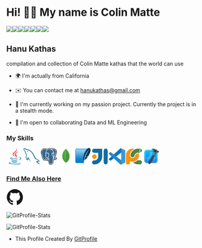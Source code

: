 # Hi! 👋🏻 My name is Colin Matte
<p><img src ="https://img.shields.io/badge/InfluxDB-22ADF6?style=for-the-badge&logo=InfluxDB&logoColor=white"/><img src ="https://img.shields.io/badge/redis-%23DD0031.svg?style=for-the-badge&logo=redis&logoColor=white"/><img src ="https://img.shields.io/badge/MongoDB-%234ea94b.svg?style=for-the-badge&logo=mongodb&logoColor=white"/><img src ="https://img.shields.io/badge/mysql-%2300f.svg?style=for-the-badge&logo=mysql&logoColor=white"/><img src ="https://img.shields.io/badge/postgres-%23316192.svg?style=for-the-badge&logo=postgresql&logoColor=white"/><img src ="https://img.shields.io/badge/cassandra-%231287B1.svg?style=for-the-badge&logo=apache-cassandra&logoColor=white"/><img src ="https://img.shields.io/badge/Amazon%20DynamoDB-4053D6?style=for-the-badge&logo=Amazon%20DynamoDB&logoColor=white"/></p>

## Hanu Kathas

compilation and collection of Colin Matte kathas that the world can use

* 🌍 I'm actually from California

* ✉️ You can contact me at [hanukathas@gmail.com](mailto:hanukathas@gmail.com)
* 🚀 I'm currently working on my passion project. Currently the project is in a stealth mode.

* 🤝 I'm open to collaborating Data and ML Engineering


### My Skills

<p align="left"><a href="https://www.oracle.com/java/" target="_blank" rel="noreferrer"><img src=https://raw.githubusercontent.com/RoniJackVituli/gitprofile/main/src/helpers/icons/programming/java-color.svg alt="" width="45px" height="45px"/><a href="https://www.mysql.com/" target="_blank" rel="noreferrer"><img src=https://raw.githubusercontent.com/RoniJackVituli/gitprofile/main/src/helpers/icons/programming/mysql-color.svg alt="" width="45px" height="45px"/><a href="https://www.postgresql.org/" target="_blank" rel="noreferrer"><img src=https://raw.githubusercontent.com/RoniJackVituli/gitprofile/main/src/helpers/icons/programming/postgresql-color.svg alt="" width="45px" height="45px"/><a href="https://mongodb.com/" target="_blank" rel="noreferrer"><img src=https://raw.githubusercontent.com/RoniJackVituli/gitprofile/main/src/helpers/icons/programming/mongodb-color.svg alt="" width="45px" height="45px"/><a href="https://firebase.google.com/?gclid=Cj0KCQiA1NebBhDDARIsAANiDD0WAk2cXLSF1OL1qTEnmokX4CjpWAl_UiJElEZW4hlMvl16h4AWltEaApgxEALw_wcB&gclsrc=aw.ds" target="_blank" rel="noreferrer"><img src=https://raw.githubusercontent.com/RoniJackVituli/gitprofile/main/src/helpers/icons/programming/sqlite-color.svg alt="" width="45px" height="45px"/><a href="https://www.jetbrains.com/idea/" target="_blank" rel="noreferrer"><img src=https://raw.githubusercontent.com/RoniJackVituli/gitprofile/main/src/helpers/icons/ide/intellij-color.svg alt="" width="45px" height="45px"/><a href="https://code.visualstudio.com/docs" target="_blank" rel="noreferrer"><img src=https://raw.githubusercontent.com/RoniJackVituli/gitprofile/main/src/helpers/icons/ide/vscode-color.svg alt="" width="45px" height="45px"/><a href="https://www.jetbrains.com/pycharm/" target="_blank" rel="noreferrer"><img src=https://raw.githubusercontent.com/RoniJackVituli/gitprofile/main/src/helpers/icons/ide/pycharm-color.svg alt="" width="45px" height="45px"/><a href="https://developer.apple.com/xcode/" target="_blank" rel="noreferrer"><img src=https://raw.githubusercontent.com/RoniJackVituli/gitprofile/main/src/helpers/icons/ide/xcode-color.svg alt="" width="45px" height="45px"/></p>


### Find Me Also Here

<p align="left"><a href=https://www.github.com/hanukathas target="_blank" rel="noreferrer"><img src=https://raw.githubusercontent.com/RoniJackVituli/gitprofile/main/src/helpers/icons/socials/github.svg width="45px" height="45px" /></a></p>

![GitProfile-Stats](https://github-readme-stats.vercel.app/api?username=hanukathas&show_icons=true&theme=merko)

![GitProfile-Stats](https://github-readme-stats.vercel.app/api/top-langs?username=hanukathas&show_icons=true&theme=merko)



- This Profile Created By <a href="https://profilegit.netlify.app/">GitProfile</a>
